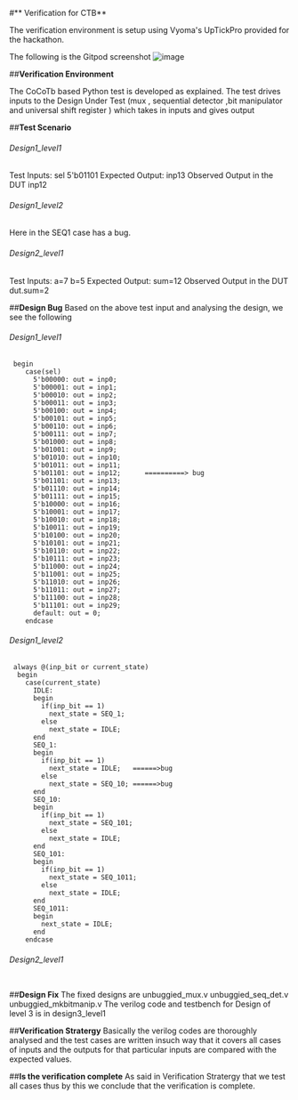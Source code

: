 #** Verification for CTB**

The verification environment is setup using Vyoma's UpTickPro provided for the hackathon.

The following is the Gitpod screenshot
![image](https://user-images.githubusercontent.com/71274647/182189638-ee930d32-e061-4e21-adb9-e06a51af8b28.png)

##**Verification Environment**

The CoCoTb based Python test is developed as explained. The test drives inputs to the Design Under Test (mux , sequential detector ,bit manipulator and universal shift register ) which takes in  inputs  and gives  output 

##**Test Scenario**
###### Design1_level1
Test Inputs: sel 5'b01101
Expected Output: inp13
Observed Output in the DUT inp12

###### Design1_level2
Here in the SEQ1 case has a bug. 

###### Design2_level1
Test Inputs: a=7 b=5
Expected Output: sum=12
Observed Output in the DUT dut.sum=2


##**Design Bug**
Based on the above test input and analysing the design, we see the following
###### Design1_level1
```
 begin
    case(sel)
      5'b00000: out = inp0;  
      5'b00001: out = inp1;  
      5'b00010: out = inp2;  
      5'b00011: out = inp3;  
      5'b00100: out = inp4;  
      5'b00101: out = inp5;  
      5'b00110: out = inp6;  
      5'b00111: out = inp7;  
      5'b01000: out = inp8;  
      5'b01001: out = inp9;  
      5'b01010: out = inp10;
      5'b01011: out = inp11;
      5'b01101: out = inp12;      ==========> bug
      5'b01101: out = inp13;
      5'b01110: out = inp14;
      5'b01111: out = inp15;
      5'b10000: out = inp16;
      5'b10001: out = inp17;
      5'b10010: out = inp18;
      5'b10011: out = inp19;
      5'b10100: out = inp20;
      5'b10101: out = inp21;
      5'b10110: out = inp22;
      5'b10111: out = inp23;
      5'b11000: out = inp24;
      5'b11001: out = inp25;
      5'b11010: out = inp26;
      5'b11011: out = inp27;
      5'b11100: out = inp28;
      5'b11101: out = inp29;
      default: out = 0;
    endcase
```
###### Design1_level2
```
 always @(inp_bit or current_state)
  begin
    case(current_state)
      IDLE:
      begin
        if(inp_bit == 1)
          next_state = SEQ_1;
        else
          next_state = IDLE;
      end
      SEQ_1:
      begin
        if(inp_bit == 1)
          next_state = IDLE;   ======>bug
        else
          next_state = SEQ_10; ======>bug
      end
      SEQ_10:
      begin
        if(inp_bit == 1)
          next_state = SEQ_101;
        else
          next_state = IDLE;
      end
      SEQ_101:
      begin
        if(inp_bit == 1)
          next_state = SEQ_1011;
        else
          next_state = IDLE;
      end
      SEQ_1011:
      begin
        next_state = IDLE;
      end
    endcase
```
###### Design2_level1
```

```

##**Design Fix**
The fixed designs are unbuggied_mux.v
                      unbuggied_seq_det.v
                      unbuggied_mkbitmanip.v
 The verilog code and testbench for Design of level 3 is in design3_level1                     

##**Verification Stratergy**
Basically the verilog codes are thoroughly analysed and the test cases are written insuch way that it covers all cases of inputs and the outputs for that particular inputs are compared with the expected values.


##**Is the verification complete**
As said in Verification Stratergy that we test all cases thus by this we conclude that the verification is complete.
